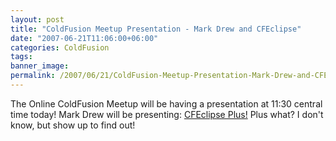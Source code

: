 ```yaml
---
layout: post
title: "ColdFusion Meetup Presentation - Mark Drew and CFEclipse"
date: "2007-06-21T11:06:00+06:00"
categories: ColdFusion 
tags: 
banner_image: 
permalink: /2007/06/21/ColdFusion-Meetup-Presentation-Mark-Drew-and-CFEclipse
---
```


The Online ColdFusion Meetup will be having a presentation at 11:30 central time today! Mark Drew will be presenting: <a href="http://coldfusion.meetup.com/17/calendar/5911314/">CFEclipse Plus!</a> Plus what? I don't know, but show up to find out!